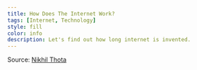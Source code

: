```yaml
---
title: How Does The Internet Work?
tags: [Internet, Technology]
style: fill
color: info
description: Let's find out how long internet is invented.
---
```


Source: [Nikhil Thota](https://medium.com/@nikhilthota/digital-minimalism-ac083064b4e4)

